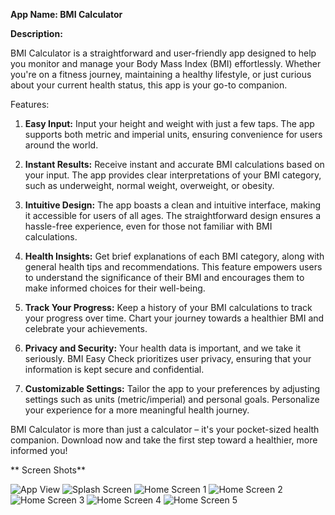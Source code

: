 **App Name: BMI Calculator**

**Description:**

BMI Calculator is a straightforward and user-friendly app designed to help you monitor and manage your Body Mass Index (BMI) effortlessly. Whether you're on a fitness journey, maintaining a healthy lifestyle, or just curious about your current health status, this app is your go-to companion.

 Features:

1. **Easy Input:** Input your height and weight with just a few taps. The app supports both metric and imperial units, ensuring convenience for users around the world.

2. **Instant Results:** Receive instant and accurate BMI calculations based on your input. The app provides clear interpretations of your BMI category, such as underweight, normal weight, overweight, or obesity.

3. **Intuitive Design:** The app boasts a clean and intuitive interface, making it accessible for users of all ages. The straightforward design ensures a hassle-free experience, even for those not familiar with BMI calculations.

4. **Health Insights:** Get brief explanations of each BMI category, along with general health tips and recommendations. This feature empowers users to understand the significance of their BMI and encourages them to make informed choices for their well-being.

5. **Track Your Progress:** Keep a history of your BMI calculations to track your progress over time. Chart your journey towards a healthier BMI and celebrate your achievements.

6. **Privacy and Security:** Your health data is important, and we take it seriously. BMI Easy Check prioritizes user privacy, ensuring that your information is kept secure and confidential.

7. **Customizable Settings:** Tailor the app to your preferences by adjusting settings such as units (metric/imperial) and personal goals. Personalize your experience for a more meaningful health journey.

BMI Calculator is more than just a calculator – it's your pocket-sized health companion. Download now and take the first step toward a healthier, more informed you!

** Screen Shots**

![App View](https://github.com/Mohan-321ret/BMI-Calculator-Android-App/assets/98017458/5366585e-b813-42a5-b976-b45ecc60934a)
![Splash Screen](https://github.com/Mohan-321ret/BMI-Calculator-Android-App/assets/98017458/7949e54d-8f38-427c-ad85-31c2c1e677b8)
![Home Screen 1](https://github.com/Mohan-321ret/BMI-Calculator-Android-App/assets/98017458/e63d80c5-bf43-46d8-a458-7b5aea3d3daf)
![Home Screen 2](https://github.com/Mohan-321ret/BMI-Calculator-Android-App/assets/98017458/abc40d83-e81e-4968-b2fd-3829d55be607)
![Home Screen 3](https://github.com/Mohan-321ret/BMI-Calculator-Android-App/assets/98017458/ff7b364e-cedf-4078-b29c-ecf9ae73814b)
![Home Screen 4](https://github.com/Mohan-321ret/BMI-Calculator-Android-App/assets/98017458/7268036f-4277-40aa-915c-7f8301ad70f9)
![Home Screen 5](https://github.com/Mohan-321ret/BMI-Calculator-Android-App/assets/98017458/3a3f62e9-e85d-4b9c-8a1e-7812bcaa77f6)

